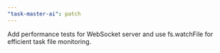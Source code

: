 ```yaml
---
"task-master-ai": patch
---
```

Add performance tests for WebSocket server and use fs.watchFile for efficient task file monitoring.
